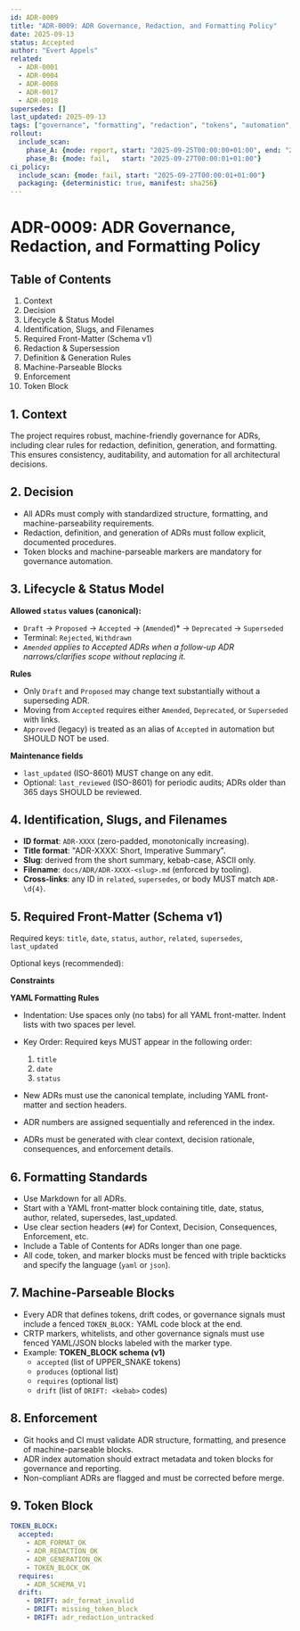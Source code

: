 ```yaml
---
id: ADR-0009
title: "ADR-0009: ADR Governance, Redaction, and Formatting Policy"
date: 2025-09-13
status: Accepted
author: "Evert Appels"
related:
  - ADR-0001
  - ADR-0004
  - ADR-0008
  - ADR-0017
  - ADR-0018
supersedes: []
last_updated: 2025-09-13
tags: ["governance", "formatting", "redaction", "tokens", "automation", "adr", "policy", "metadata"]
rollout:
  include_scan:
    phase_A: {mode: report, start: "2025-09-25T00:00:00+01:00", end: "2025-09-27T00:00:00+01:00"}
    phase_B: {mode: fail,   start: "2025-09-27T00:00:01+01:00"}
ci_policy:
  include_scan: {mode: fail, start: "2025-09-27T00:00:01+01:00"}
  packaging: {deterministic: true, manifest: sha256}
---
```


# ADR-0009: ADR Governance, Redaction, and Formatting Policy

## Table of Contents
1. Context
2. Decision
3. Lifecycle & Status Model
4. Identification, Slugs, and Filenames
5. Required Front-Matter (Schema v1)
6. Redaction & Supersession
7. Definition & Generation Rules
8. Machine-Parseable Blocks
9. Enforcement
10. Token Block

## 1. Context

The project requires robust, machine-friendly governance for ADRs, including clear rules for redaction, definition, generation, and formatting. This ensures consistency, auditability, and automation for all architectural decisions.

## 2. Decision

- All ADRs must comply with standardized structure, formatting, and machine-parseability requirements.
- Redaction, definition, and generation of ADRs must follow explicit, documented procedures.
- Token blocks and machine-parseable markers are mandatory for governance automation.

## 3. Lifecycle & Status Model

**Allowed `status` values (canonical):**

- `Draft` → `Proposed` → `Accepted` → (`Amended`)* → `Deprecated` → `Superseded`
- Terminal: `Rejected`, `Withdrawn`
- *`Amended` applies to Accepted ADRs when a follow-up ADR narrows/clarifies scope without replacing it.*

**Rules**
- Only `Draft` and `Proposed` may change text substantially without a superseding ADR.
- Moving from `Accepted` requires either `Amended`, `Deprecated`, or `Superseded` with links.
- `Approved` (legacy) is treated as an alias of `Accepted` in automation but SHOULD NOT be used.

**Maintenance fields**
- `last_updated` (ISO-8601) MUST change on any edit.
- Optional: `last_reviewed` (ISO-8601) for periodic audits; ADRs older than 365 days SHOULD be reviewed.

## 4. Identification, Slugs, and Filenames

- **ID format**: `ADR-XXXX` (zero-padded, monotonically increasing).
- **Title format**: "ADR-XXXX: Short, Imperative Summary".
- **Slug**: derived from the short summary, kebab-case, ASCII only.
- **Filename**: `docs/ADR/ADR-XXXX-<slug>.md` (enforced by tooling).
- **Cross-links**: any ID in `related`, `supersedes`, or body MUST match `ADR-\d{4}`.

## 5. Required Front-Matter (Schema v1)

Required keys: `title`, `date`, `status`, `author`, `related`, `supersedes`, `last_updated`

Optional keys (recommended):

**Constraints**

**YAML Formatting Rules**
- Indentation: Use spaces only (no tabs) for all YAML front-matter. Indent lists with two spaces per level.
- Key Order: Required keys MUST appear in the following order:
  1. `title`
  2. `date`
  3. `status`

- New ADRs must use the canonical template, including YAML front-matter and section headers.
- ADR numbers are assigned sequentially and referenced in the index.
- ADRs must be generated with clear context, decision rationale, consequences, and enforcement details.

## 6. Formatting Standards

- Use Markdown for all ADRs.
- Start with a YAML front-matter block containing title, date, status, author, related, supersedes, last_updated.
- Use clear section headers (`##`) for Context, Decision, Consequences, Enforcement, etc.
- Include a Table of Contents for ADRs longer than one page.
- All code, token, and marker blocks must be fenced with triple backticks and specify the language (`yaml` or `json`).

## 7. Machine-Parseable Blocks

- Every ADR that defines tokens, drift codes, or governance signals must include a fenced `TOKEN_BLOCK:` YAML code block at the end.
- CRTP markers, whitelists, and other governance signals must use fenced YAML/JSON blocks labeled with the marker type.
- Example:
  **TOKEN_BLOCK schema (v1)**
  - `accepted` (list of UPPER_SNAKE tokens)
  - `produces` (optional list)
  - `requires` (optional list)
  - `drift` (list of `DRIFT: <kebab>` codes)

## 8. Enforcement

- Git hooks and CI must validate ADR structure, formatting, and presence of machine-parseable blocks.
- ADR index automation should extract metadata and token blocks for governance and reporting.
- Non-compliant ADRs are flagged and must be corrected before merge.

## 9. Token Block

```yaml
TOKEN_BLOCK:
  accepted:
    - ADR_FORMAT_OK
    - ADR_REDACTION_OK
    - ADR_GENERATION_OK
    - TOKEN_BLOCK_OK
  requires:
    - ADR_SCHEMA_V1
  drift:
    - DRIFT: adr_format_invalid
    - DRIFT: missing_token_block
    - DRIFT: adr_redaction_untracked
```

